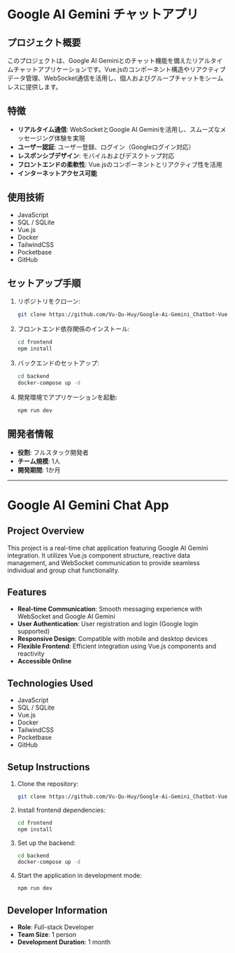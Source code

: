# Google AI Gemini チャットアプリ

## プロジェクト概要
このプロジェクトは、Google AI Geminiとのチャット機能を備えたリアルタイムチャットアプリケーションです。Vue.jsのコンポーネント構造やリアクティブデータ管理、WebSocket通信を活用し、個人およびグループチャットをシームレスに提供します。

## 特徴
- **リアルタイム通信**: WebSocketとGoogle AI Geminiを活用し、スムーズなメッセージング体験を実現
- **ユーザー認証**: ユーザー登録、ログイン（Googleログイン対応）
- **レスポンシブデザイン**: モバイルおよびデスクトップ対応
- **フロントエンドの柔軟性**: Vue.jsのコンポーネントとリアクティブ性を活用
- **インターネットアクセス可能**

## 使用技術
- JavaScript
- SQL / SQLite
- Vue.js
- Docker
- TailwindCSS
- Pocketbase
- GitHub

## セットアップ手順
1. リポジトリをクローン:
   ```bash
   git clone https://github.com/Vu-Qu-Huy/Google-Ai-Gemini_Chatbot-VueJS_ChatApp.git
   ```

2. フロントエンド依存関係のインストール:
   ```bash
   cd frontend
   npm install
   ```

3. バックエンドのセットアップ:
   ```bash
   cd backend
   docker-compose up -d
   ```

4. 開発環境でアプリケーションを起動:
   ```bash
   npm run dev
   ```

## 開発者情報
- **役割**: フルスタック開発者
- **チーム規模**: 1人
- **開発期間**: 1か月

---

# Google AI Gemini Chat App

## Project Overview
This project is a real-time chat application featuring Google AI Gemini integration. It utilizes Vue.js component structure, reactive data management, and WebSocket communication to provide seamless individual and group chat functionality.

## Features
- **Real-time Communication**: Smooth messaging experience with WebSocket and Google AI Gemini
- **User Authentication**: User registration and login (Google login supported)
- **Responsive Design**: Compatible with mobile and desktop devices
- **Flexible Frontend**: Efficient integration using Vue.js components and reactivity
- **Accessible Online**

## Technologies Used
- JavaScript
- SQL / SQLite
- Vue.js
- Docker
- TailwindCSS
- Pocketbase
- GitHub

## Setup Instructions
1. Clone the repository:
   ```bash
   git clone https://github.com/Vu-Qu-Huy/Google-Ai-Gemini_Chatbot-VueJS_ChatApp.git
   ```

2. Install frontend dependencies:
   ```bash
   cd frontend
   npm install
   ```

3. Set up the backend:
   ```bash
   cd backend
   docker-compose up -d
   ```

4. Start the application in development mode:
   ```bash
   npm run dev
   ```

## Developer Information
- **Role**: Full-stack Developer
- **Team Size**: 1 person
- **Development Duration**: 1 month
